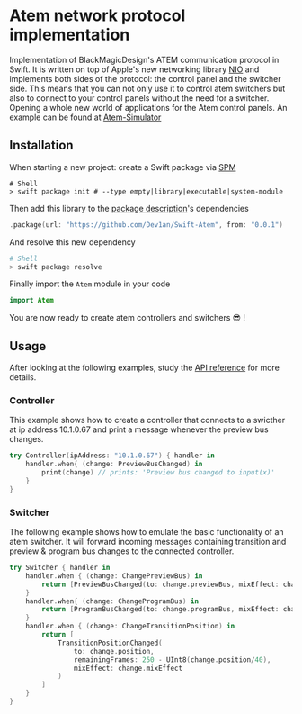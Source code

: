 # Atem network protocol implementation

Implementation of BlackMagicDesign's ATEM communication protocol in Swift. It is written on top of Apple's new networking library [NIO](https://github.com/apple/swift-nio) and implements both sides of the protocol: the control panel and the switcher side. This means that you can not only use it to control atem switchers but also to connect to your control panels without the need for a switcher. Opening a whole new world of applications for the Atem control panels. An example can be found at [Atem-Simulator](https://github.com/Dev1an/Atem-Simulator)

## Installation

When starting a new project: create a Swift package via [SPM](https://swift.org/package-manager/)

```shell
# Shell
> swift package init # --type empty|library|executable|system-module
```

Then add this library to the [package description](https://github.com/apple/swift-package-manager/blob/master/Documentation/PackageDescriptionV4.md#dependencies)'s dependencies

```swift
.package(url: "https://github.com/Dev1an/Swift-Atem", from: "0.0.1")
```

And resolve this new dependency

```sh
# Shell
> swift package resolve
```

Finally import the `Atem` module in your code

```swift
import Atem
```

You are now ready to create atem controllers and switchers 😎 !

## Usage

After looking at the following examples, study the [API reference](https://dev1an.github.io/Swift-Atem/) for more details.

### Controller

This example shows how to create a controller that connects to a swicther at ip address 10.1.0.67 and print a message whenever the preview bus changes.

```swift
try Controller(ipAddress: "10.1.0.67") { handler in
    handler.when{ (change: PreviewBusChanged) in
        print(change) // prints: 'Preview bus changed to input(x)'
    }
}
```

### Switcher

The following example shows how to emulate the basic functionality of an atem switcher. It will forward incoming messages containing transition and preview & program bus changes to the connected controller.

```swift
try Switcher { handler in
    handler.when { (change: ChangePreviewBus) in
        return [PreviewBusChanged(to: change.previewBus, mixEffect: change.mixEffect)]
    }
    handler.when{ (change: ChangeProgramBus) in
        return [ProgramBusChanged(to: change.programBus, mixEffect: change.mixEffect)]
    }
    handler.when { (change: ChangeTransitionPosition) in
        return [
            TransitionPositionChanged(
                to: change.position,
                remainingFrames: 250 - UInt8(change.position/40),
                mixEffect: change.mixEffect
            )
        ]
    }
}
```